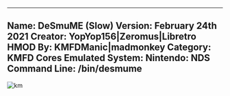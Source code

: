 -----------------------
Name: DeSmuME (Slow)
Version: February 24th 2021
Creator: YopYop156|Zeromus|Libretro
HMOD By: KMFDManic|madmonkey
Category: KMFD Cores
Emulated System: Nintendo: NDS
Command Line: /bin/desmume
-----------------------
![km](https://i.imgur.com/JYRrLnC.png)
